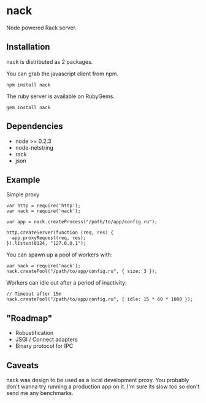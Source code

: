 nack
====

Node powered Rack server.

Installation
------------

nack is distributed as 2 packages.

You can grab the javascript client from npm.

    npm install nack

The ruby server is available on RubyGems.

    gem install nack

Dependencies
------------

* node >= 0.2.3
* node-netstring
* rack
* json

Example
-------

Simple proxy

    var http = require('http');
    var nack = require('nack');

    var app = nack.createProcess("/path/to/app/config.ru");

    http.createServer(function (req, res) {
      app.proxyRequest(req, res);
    }).listen(8124, "127.0.0.1");

You can spawn up a pool of workers with:

    var nack = require('nack');
    nack.createPool("/path/to/app/config.ru", { size: 3 });

Workers can idle out after a period of inactivity:

    // Timeout after 15m
    nack.createPool("/path/to/app/config.ru", { idle: 15 * 60 * 1000 });

"Roadmap"
--------

* Robustification
* JSGI / Connect adapters
* Binary protocol for IPC

Caveats
-------

nack was design to be used as a local development proxy. You probably don't wanna try running a production app on it. I'm sure its slow too so don't send me any benchmarks.
